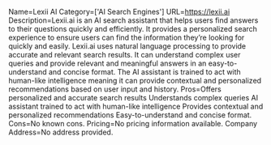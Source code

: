 Name=Lexii AI
Category=['AI Search Engines']
URL=https://lexii.ai
Description=Lexii.ai is an AI search assistant that helps users find answers to their questions quickly and efficiently. It provides a personalized search experience to ensure users can find the information they’re looking for quickly and easily. Lexii.ai uses natural language processing to provide accurate and relevant search results. It can understand complex user queries and provide relevant and meaningful answers in an easy-to-understand and concise format. The AI assistant is trained to act with human-like intelligence meaning it can provide contextual and personalized recommendations based on user input and history.
Pros=Offers personalized and accurate search results Understands complex queries AI assistant trained to act with human-like intelligence Provides contextual and personalized recommendations Easy-to-understand and concise format.
Cons=No known cons.
Pricing=No pricing information available.
Company Address=No address provided.
